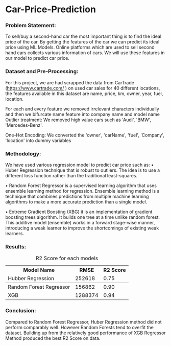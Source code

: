 # Car-Price-Prediction 

 ### Problem Statement:

To sell/buy a second-hand car the most important thing is to find the ideal price of the car. By getting the features of the car we can predict its ideal price using ML Models.
Online platforms which are used to sell second hand cars collects various information of cars. We will use these features in our model to predict car price.

### Dataset and Pre-Processing:
For this project, we are had scrapped the data from CarTrade (https://www.cartrade.com/ ) on used car sales for 40 different locations, the features available in this dataset are name, price, km, owner, year, fuel, location.

For each and every feature we removed irrelevant characters individually and then we bifurcate name feature into company name and model name
Outlier treatment: We removed high value cars such as 'Audi', 'BMW', 'Mercedes-Benz'. 

One-Hot Encoding: We converted the 'owner', 'carName', 'fuel', 'Company', 'location' into dummy variables

### Methodology:
We have used various regression model to predict car price such as:
•	Huber Regression technique that is robust to outliers. The idea is to use a different loss function rather than the traditional least-squares.

•	Random Forest Regressor is a supervised learning algorithm that uses ensemble learning method for regression. Ensemble learning method is a technique that combines predictions from multiple machine learning algorithms to make a more accurate prediction than a single model.

•	Extreme Gradient Boosting (XBG) it is an implementation of gradient boosting trees algorithm. It builds one tree at a time unlike random forest. This additive model (ensemble) works in a forward stage-wise manner, introducing a weak learner to improve the shortcomings of existing weak learners.


### Results:

<div>
        <table>
            <caption>R2 Score for each models</caption>
            <thead> 
                <tr>
                    <th>Model Name</th>
                    <th>RMSE</th>
                    <th>R2 Score</th>
                </tr> 
                <tr>
                    <td>Hubber Regression</td>
                    <td>252618</td>
                    <td>0.75</td>
                </tr>
            </thead>
            <tbody>
                <tr>
                    <td>Random Forest Regressor</td>
                    <td>156862</td>
                    <td>0.90</td>
                </tr>
                <tr>
                    <td>XGB</td>
                    <td>1288374</td>
                    <td>0.94</td>
                </tr>
            </tbody>
        </table>
</div>

### Conclusion:

Compared to Random Forest Regressor, Huber Regression method did not perform comparably well. However Random Forests tend to overfit the dataset. Building up from the relatively good performance of XGB Regressor Method produced the best R2 Score on data. 
